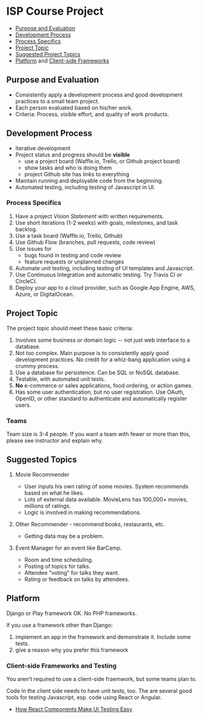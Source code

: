 # ISP Course Project

* [Purpose and Evaluation](#purpose-and-evaluation)
* [Development Process](#development-process)
* [Process Specifics](#process-specifics)
* [Project Topic](#project-topic)
* [Suggested Project Topics](#suggested-topics)
* [Platform](#platform) and [Client-side Frameworks](#client-side-frameworks-and-testing)

## Purpose and Evaluation

* Consistently apply a development process and good development practices to a small team project.
* Each person evaluated based on his/her work.
* Criteria: Process, visible effort, and quality of work products.

## Development Process

* Iterative development
* Project status and progress should be **visible**
   - use a project board (Waffle.io, Trello, or Github project board)
   - show tasks and who is doing them
   - project Github site has links to everything
* Maintain running and deployable code from the beginning.
* Automated testing, including testing of Javascript in UI.

### Process Specifics

1. Have a project *Vision Statement* with written requirements.
2. Use short iterations (1-2 weeks) with goals, milestones, and task backlog.
3. Use a task board (Waffle.io, Trello, Github)
4. Use Github Flow (branches, pull requests, code review)
5. Use issues for 
   - bugs found in testing and code review
   - feature requests or unplanned changes
6. Automate unit testing, including testing of UI templates and Javascript.
7. Use Continuous Integration and automatic testing. Try Travis CI or CircleCI.
8. Deploy your app to a cloud provider, such as Google App Engine, AWS, Azure, or DigitalOcean.

## Project Topic

The project topic should meet these basic criteria:

1. Involves some business or domain logic -- not just web interface to a database.
2. Not too complex.  Main purpose is to consistently apply good development practices.  No credit for a whiz-bang application using a crummy process.
3. Use a database for persistence. Can be SQL or NoSQL database.
4. Testable, with automated unit tests.
5. **No** e-commerce or sales applications, food ordering, or action games.
6. Has some user authentication, but no user registration. Use OAuth, OpenID, or other standard to authenticate and automatically register users.

### Teams

Team size is 3-4 people.  If you want a team with fewer or more than this, please see instructor and explain why.

## Suggested Topics

1. Movie Recommender
   - User inputs his own rating of some movies. System recommends based on what he likes.
   - Lots of external data available. MovieLens has 100,000+ movies, millions of ratings.
   - Logic is involved in making recommendations.

2. Other Recommender - recommend books, restaurants, etc.
   * Getting data may be a problem.

3. Event Manager for an event like BarCamp.
   * Room and time scheduling.
   * Posting of topics for talks.
   * Attendee "voting" for talks they want.
   * Rating or feedback on talks by attendees.


 ## Platform

 Django or Play framework OK.  No PHP frameworks.

 If you use a framework other than Django:

 1. implement an app in the framework and demonstrate it.  Include some tests.
 2. give a reason why you prefer this framework

 ### Client-side Frameworks and Testing

 You aren't required to use a client-side fraemwork, but some teams plan to.

 Code in the client side needs to have unit tests, too.  The are several good tools for testing Javascript, esp. code using React or Angular.

 * [How React Components Make UI Testing Easy](https://www.toptal.com/react/how-react-components-make-ui-testing-easy)
